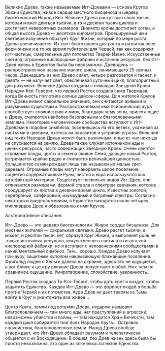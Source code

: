 Великие Древа, также называемые Игг-Древами — основа Кругов Жизни Единства, живое сердце местного биоценоза и шедевр биотехнологий Народа Кел. Великие Древа растут всю свою жизнь, которая может длиться тысячи, а то и десятки тысяч циклов и достигают невероятных размеров. Диаметр кроны достигает сотен, а общая высота Древа — десятков километров. Проецируемый ими световое излучение образует Круг Жизни, который по мере роста Древа увеличивается. Их свет благотворен для роста и развития всех форм жизни и в то же время губителен для Червей, так как содержит игг-частицы, смертельные для потомства Тварей Извне. Искусственные светила, огромные кислородные фабрики и источник ресурсов: без Игг-Древ жизнь в Единстве была бы невозможна. Древодень — распространенное название малого цикла, занимающего 25 земных часов. Двенадцать из них Древо сияет, четыре разгорается и гаснет, и девять — не излучает свет, обеспечивая суточный цикл, благоприятный для разумных. Великие Древа созданы с помощью Звездной Крови Народом Кел. Говорят, что первый Росток создала сама Творящая, когда Вечность поглотила солнце дайсон-сферы. Для жителей Кругов Игг-Древа имеют сакральное значение, они считаются живыми и разумными существами. Распространяемая ими псионическая аура способствует спокойствию и миру, благодаря чему зоны, прилегающие к Древу, считаются наиболее безопасными и благословенными землями. Некоторые человеческие сообщества вступают с Игг-Древами в подобие симбиоза, поселившись на его ветвях, ухаживая за листьями и цветами, охотясь на паразитов и устраняя угрозы. Внешний вид таких Народов Древа может быть различным, иные из них никогда не спускаются на землю. Древа также служат источником еды и ценных ресурсов, часто содержащих Звездную Кровь. Очень ценятся огромные плоды, цветы и семена (живое Семя, дающее новый Росток, встречается крайне редко и считается величайшей ценностью, большинство семян рождает лишь так называемые малые свет-деревья). Огромные плоды могут накормить целое поселение, соцветия содержат живые Руны, листья и кора используются как артефактный материал. Существует несколько видов Игг-Древ, они отличаются размерами, формой ствола и спектром свечения, которое продуцирует их листва в дневное время цикла. Известны золотой, серебряный, сапфировый, изумрудный и багряный спектры. Согласно некоторым предположениям, в Единстве находятся около четырех миллиардов Древ и образованных ими Кругов.


Альтернативное описание:

Игг-Древо — это шедевр биотехнологии. Живое сердце биоценоза. Для местных жителей — сакральная святыня. Древо растет тысячи, а может, и десятки тысяч лет, образуя Круг Жизни, и выполняет роль не только источника ресурсов, искусственного светила и гигантской кислородной фабрики, но и вступает с человеческими сообществами в некий ментальный симбиоз. Там… хорошо. Каждое Древо излучает пси-ауру, защитным куполом накрывающую ближайшие поселения. Фригольд людей с Хельги далеко на окраине, здесь это не ощущается, а вот ближе к центру влияние Древа почувствует любой. Ни с чем не сравнимое ощущение. Умиротворение, спокойствие, уверенность…

Первый Росток создала Та-Кто-Творит, чтобы дать свет и воздух, чтобы защитить Единство. Каждое Игг-Древо — это форпост людей в борьбе против Червей и их потомства. Аура Древ не дает тварям из Тьмы войти в Круг и уничтожить все живое…

Центр Круга, земли под ветвями Древа, недаром называют Благословлением — там много еды, нет преступлений и агрессии, невозможны убийства и войны, — там находится Храм Вечности, там каждый цикл собирается тинг всех Народов Круга… Островок спокойствия, благословленные земли. Народ Древа вообще утверждает, что Игг-Древо обладает разумом и телепатически общается с их Восходящими. В общем, без Древ жизнь здесь была бы просто невозможна, это один из ключевых аспектов Единства.